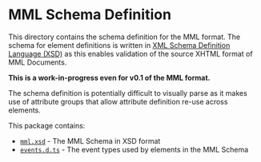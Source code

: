 # MML Schema Definition

This directory contains the schema definition for the MML format. The schema for element definitions is written in [XML Schema Definition Language (XSD)](https://www.w3.org/TR/xmlschema11-1/) as this enables validation of the source XHTML format of MML Documents.

**This is a work-in-progress even for v0.1 of the MML format.**

The schema definition is potentially difficult to visually parse as it makes use of attribute groups that allow attribute definition re-use across elements.

This package contains:
* [`mml.xsd`](./src/schema-src/mml.xsd) - The MML Schema in XSD format
* [`events.d.ts`](./src/schema-src/events.d.ts) - The event types used by elements in the MML Schema


